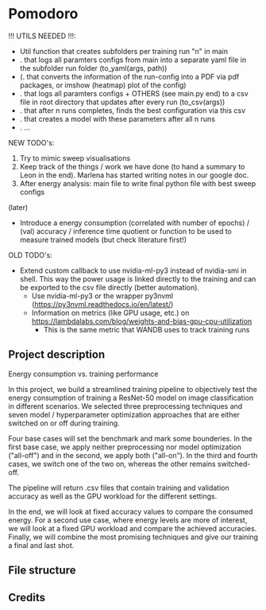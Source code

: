 # Pomodoro
!!! UTILS NEEDED !!!:
- Util function that creates subfolders per training run "n" in main
- . that logs all paramters configs from main into a separate yaml file in the subfolder run folder (to_yaml(args, path))
- (. that converts the information of the run-config into a PDF via pdf packages, or imshow (heatmap) plot of the config)
- . that logs all paramters configs + OTHERS (see main.py end) to a csv file in root directory that updates after every run (to_csv(args))
- . that after n runs completes, finds the best configuration via this csv
- . that creates a model with these parameters after all n runs
- . ...

NEW TODO's:
1. Try to mimic sweep visualisations
2. Keep track of the things / work we have done (to hand a summary to Leon in the end). Marlena has started writing notes in our google doc.
3. After energy analysis: main file to write final python file with best sweep configs


(later) 
* Introduce a energy consumption (correlated with number of epochs) / (val) accuracy / inference time quotient or function to be used to measure trained models (but check literature first!)

OLD TODO's: 
* Extend custom callback to use nvidia-ml-py3 instead of nvidia-smi in shell. This way the power usage is linked directly to the training and can be exported to the csv file directly (better automation). 
  * Use nvidia-ml-py3 or the wrapper py3nvml (https://py3nvml.readthedocs.io/en/latest/)
  * Information on metrics (like GPU usage, etc.) on https://lambdalabs.com/blog/weights-and-bias-gpu-cpu-utilization
      * This is the same metric that WANDB uses to track training runs

## Project description

Energy consumption vs. training performance

In this project, we build a streamlined training pipeline to objectively test the energy consumption of training a ResNet-50 model on image classification in different scenarios. We selected three preprocessing techniques and seven model / hyperparameter optimization approaches that are either switched on or off during training.

Four base cases will set the benchmark and mark some bounderies. In the first base case, we apply neither preprocessing nor model optimization ("all-off") and in the second, we apply both ("all-on"). In the third and fourth cases, we switch one of the two on, whereas the other remains switched-off.

The pipeline will return .csv files that contain training and validation accuracy as well as the GPU workload for the different settings.

In the end, we will look at fixed accuracy values to compare the consumed energy. For a second use case, where energy levels are more of interest, we will look at a fixed GPU workload and compare the achieved accuracies. Finally, we will combine the most promising techniques and give our training a final and last shot.

## File structure

## Credits
